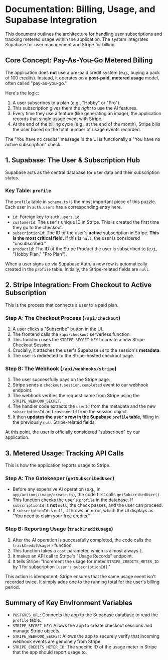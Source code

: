 # Documentation: Billing, Usage, and Supabase Integration

This document outlines the architecture for handling user subscriptions and tracking metered usage within the application. The system integrates Supabase for user management and Stripe for billing.

## Core Concept: Pay-As-You-Go Metered Billing

The application does **not** use a pre-paid credit system (e.g., buying a pack of 100 credits). Instead, it operates on a **post-paid, metered usage** model, often called "pay-as-you-go."

Here's the logic:
1.  A user subscribes to a plan (e.g., "Hobby" or "Pro").
2.  This subscription gives them the *right* to use the AI features.
3.  Every time they use a feature (like generating an image), the application records that single usage event with Stripe.
4.  At the end of the billing cycle (e.g., at the end of the month), Stripe bills the user based on the total number of usage events recorded.

The "You have no credits" message in the UI is functionally a "You have no active subscription" check.

## 1. Supabase: The User & Subscription Hub

Supabase acts as the central database for user data and their subscription status.

### Key Table: `profile`

The `profile` table in `schema.ts` is the most important piece of this puzzle. Each user in `auth.users` has a corresponding entry here.

-   `id`: Foreign key to `auth.users.id`.
-   `customerId`: The user's unique ID in Stripe. This is created the first time they go to the checkout.
-   `subscriptionId`: The ID of the user's **active** subscription in Stripe. **This is the most critical field.** If this is `null`, the user is considered "unsubscribed."
-   `productId`: The ID of the Stripe Product the user is subscribed to (e.g., "Hobby Plan," "Pro Plan").

When a user signs up via Supabase Auth, a new row is automatically created in the `profile` table. Initially, the Stripe-related fields are `null`.

## 2. Stripe Integration: From Checkout to Active Subscription

This is the process that connects a user to a paid plan.

### Step A: The Checkout Process (`/api/checkout`)

1.  A user clicks a "Subscribe" button in the UI.
2.  The frontend calls the `/api/checkout` serverless function.
3.  This function uses the `STRIPE_SECRET_KEY` to create a new Stripe Checkout Session.
4.  Crucially, it attaches the user's Supabase `id` to the session's **metadata**.
5.  The user is redirected to the Stripe-hosted checkout page.

### Step B: The Webhook (`/api/webhooks/stripe`)

1.  The user successfully pays on the Stripe page.
2.  Stripe sends a `checkout.session.completed` event to our webhook endpoint.
3.  The webhook verifies the request came from Stripe using the `STRIPE_WEBHOOK_SECRET`.
4.  The handler code extracts the `userId` from the metadata and the new `subscriptionId` and `customerId` from the session object.
5.  It then **updates the user's row in the Supabase `profile` table**, filling in the previously `null` Stripe-related fields.

At this point, the user is officially considered "subscribed" by our application.

## 3. Metered Usage: Tracking API Calls

This is how the application reports usage to Stripe.

### Step A: The Gatekeeper (`getSubscribedUser`)

-   Before any expensive AI operation (e.g., in `app/actions/image/create.ts`), the code first calls `getSubscribedUser()`.
-   This function checks the user's `profile` in the database. If `subscriptionId` is **not `null`**, the check passes, and the user can proceed.
-   If `subscriptionId` is `null`, it throws an error, which the UI displays as "You need to claim your free credits."

### Step B: Reporting Usage (`trackCreditUsage`)

1.  After the AI operation is successfully completed, the code calls the `trackCreditUsage()` function.
2.  This function takes a `cost` parameter, which is almost always `1`.
3.  It makes an API call to Stripe's "Usage Records" endpoint.
4.  It tells Stripe: "Increment the usage for meter `STRIPE_CREDITS_METER_ID` by 1 for subscription `[user's subscriptionId]`."

This action is idempotent; Stripe ensures that the same usage event isn't recorded twice. It simply adds one to the running total for the user's billing period.

## Summary of Key Environment Variables

-   `POSTGRES_URL`: Connects the app to the Supabase database to read the `profile` table.
-   `STRIPE_SECRET_KEY`: Allows the app to create checkout sessions and manage Stripe objects.
-   `STRIPE_WEBHOOK_SECRET`: Allows the app to securely verify that incoming webhook events are genuinely from Stripe.
-   `STRIPE_CREDITS_METER_ID`: The specific ID of the usage meter in Stripe that the app should report usage to.
